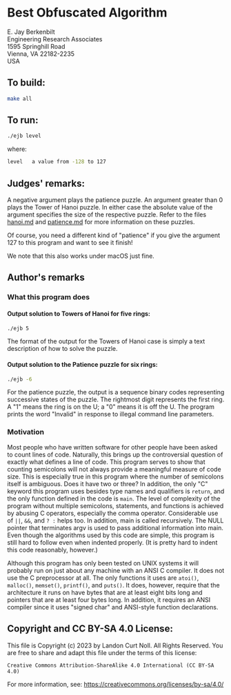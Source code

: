 # Best Obfuscated Algorithm

E. Jay Berkenbilt  
Engineering Research Associates  
1595 Springhill Road  
Vienna, VA 22182-2235  
USA  

## To build:

```sh
make all
```

## To run:

```sh
./ejb level
```

where:

```sh
level   a value from -128 to 127
```

## Judges' remarks:

A negative argument plays the patience puzzle.  An argument
greater than 0 plays the Tower of Hanoi puzzle.  In either case
the absolute value of the argument specifies the size of the
respective puzzle.  Refer to the files [hanoi.md](hanoi.md) and
[patience.md](patience.md) for more information on these puzzles.

Of course, you need a different kind of "patience" if you give
the argument 127 to this program and want to see it finish!

We note that this also works under macOS just fine.

## Author's remarks

### What this program does

#### Output solution to Towers of Hanoi for five rings:

```sh
./ejb 5			
```

The format of the output for the Towers of Hanoi case is simply a
text description of how to solve the puzzle.

#### Output solution to the Patience puzzle for six rings:

```sh
./ejb -6	
```


For the patience puzzle, the output is a sequence binary codes representing
successive states of the puzzle.  The rightmost digit represents the first ring.
A "1" means the ring is on the U; a "0" means it is off the U.  The program
prints the word "Invalid" in response to illegal command line parameters.


### Motivation

Most people who have written software for other people have been
asked to count lines of code.  Naturally, this brings up the
controversial question of exactly what defines a line of code.
This program serves to show that counting semicolons will not
always provide a meaningful measure of code size.  This is
especially true in this program where the number of semicolons
itself is ambiguous.  Does it have two or three?  In addition, the
only "C" keyword this program uses besides type names and
qualifiers is `return`, and the only function defined in the code
is `main`.  The level of complexity of the program without multiple
semicolons, statements, and functions is achieved by abusing C
operators, especially the comma operator.  Considerable use of `||`,
`&&`, and `? :` helps too.  In addition, main is called recursively.
The NULL pointer that terminates argv is used to pass additional
information into main.  Even though the algorithms used by this
code are simple, this program is still hard to follow even when
indented properly.  (It is pretty hard to indent this code
reasonably, however.)

Although this program has only been tested on UNIX systems it will probably run
on just about any machine with an ANSI C compiler.  It does not use the C
preprocessor at all.  The only functions it uses are `atoi()`, `malloc()`,
`memset()`, `printf()`, and `puts()`.  It does, however, require that the
architecture it runs on have bytes that are at least eight bits long and
pointers that are at least four bytes long.  In addition, it requires an ANSI
compiler since it uses "signed char" and ANSI-style function declarations.

## Copyright and CC BY-SA 4.0 License:

This file is Copyright (c) 2023 by Landon Curt Noll.  All Rights Reserved.
You are free to share and adapt this file under the terms of this license:

    Creative Commons Attribution-ShareAlike 4.0 International (CC BY-SA 4.0)

For more information, see: https://creativecommons.org/licenses/by-sa/4.0/
